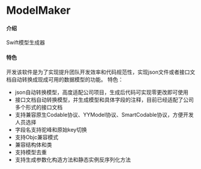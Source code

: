 # ModelMaker

#### 介绍
Swift模型生成器

#### 特色

开发该软件是为了实现提升团队开发效率和代码规范性，实现json文件或者接口文档自动转换成现成可用的数据模型的功能。
特色：

* json自动转换模型，高度适配公司项目，生成后代码可实现零更改即可使用
* 接口文档自动转换模型，并生成模型和具体字段的注释，目前已经适配了公司多个形式的接口文档
* 支持兼容原生Codable协议、YYModel协议、SmartCodable协议，方便开发人员选择
* 字段名支持驼峰和原始key切换
* 支持Objc兼容模式
* 兼容结构体和类
* 支持模型去重
* 支持生成参数化构造方法和静态实例反序列化方法